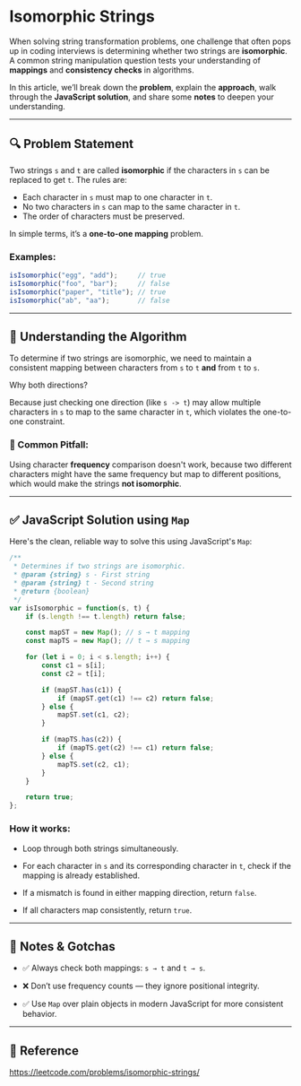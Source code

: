 # Isomorphic Strings

When solving string transformation problems, one challenge that often pops up in coding interviews is determining whether two strings are **isomorphic**. A common string manipulation question tests your understanding of **mappings** and **consistency checks** in algorithms.

In this article, we’ll break down the **problem**, explain the **approach**, walk through the **JavaScript solution**, and share some **notes** to deepen your understanding.

---

## 🔍 Problem Statement

Two strings `s` and `t` are called **isomorphic** if the characters in `s` can be replaced to get `t`. The rules are:

- Each character in `s` must map to one character in `t`.
- No two characters in `s` can map to the same character in `t`.
- The order of characters must be preserved.

In simple terms, it’s a **one-to-one mapping** problem.

### Examples:
```js
isIsomorphic("egg", "add");     // true
isIsomorphic("foo", "bar");     // false
isIsomorphic("paper", "title"); // true
isIsomorphic("ab", "aa");       // false
````

---

## 🧩 Understanding the Algorithm

To determine if two strings are isomorphic, we need to maintain a consistent mapping between characters from `s` to `t` **and** from `t` to `s`.

Why both directions?

Because just checking one direction (like `s -> t`) may allow multiple characters in `s` to map to the same character in `t`, which violates the one-to-one constraint.

### 🚫 Common Pitfall:

Using character **frequency** comparison doesn't work, because two different characters might have the same frequency but map to different positions, which would make the strings **not isomorphic**.

---

## ✅ JavaScript Solution using `Map`

Here's the clean, reliable way to solve this using JavaScript's `Map`:

```js
/**
 * Determines if two strings are isomorphic.
 * @param {string} s - First string
 * @param {string} t - Second string
 * @return {boolean}
 */
var isIsomorphic = function(s, t) {
    if (s.length !== t.length) return false;

    const mapST = new Map(); // s → t mapping
    const mapTS = new Map(); // t → s mapping

    for (let i = 0; i < s.length; i++) {
        const c1 = s[i];
        const c2 = t[i];

        if (mapST.has(c1)) {
            if (mapST.get(c1) !== c2) return false;
        } else {
            mapST.set(c1, c2);
        }

        if (mapTS.has(c2)) {
            if (mapTS.get(c2) !== c1) return false;
        } else {
            mapTS.set(c2, c1);
        }
    }

    return true;
};
```

### How it works:

-   Loop through both strings simultaneously.

-   For each character in `s` and its corresponding character in `t`, check if the mapping is already established.

-   If a mismatch is found in either mapping direction, return `false`.

-   If all characters map consistently, return `true`.


---

## 📌 Notes & Gotchas

-   ✅ Always check both mappings: `s → t` and `t → s`.

-   ❌ Don’t use frequency counts — they ignore positional integrity.

-   ✅ Use `Map` over plain objects in modern JavaScript for more consistent behavior.

---

## 🔗 Reference
https://leetcode.com/problems/isomorphic-strings/
